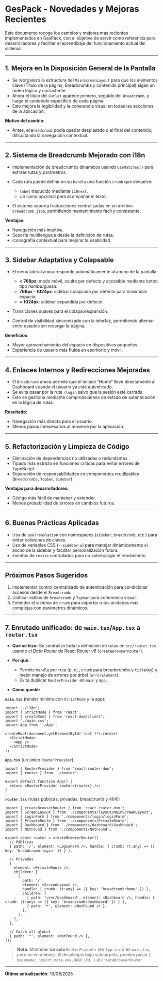 # GesPack - Novedades y Mejoras Recientes

Este documento recoge los cambios y mejoras más recientes implementados en GesPack, con el objetivo de servir como referencia para desarrolladores y facilitar el aprendizaje del funcionamiento actual del sistema.

---

## 1. **Mejora en la Disposición General de la Pantalla**

* Se reorganizó la estructura del `MainScreenLayout` para que los elementos clave (Título de la página, Breadcrumbs y contenido principal) sigan un orden lógico y consistente.
* Ahora el título del `Outlet` aparece primero, seguido del `Breadcrumb`, y luego el contenido específico de cada página.
* Esto mejora la legibilidad y la coherencia visual en todas las secciones de la aplicación.

**Motivo del cambio:**

* Antes, el `Breadcrumb` podía quedar desplazado o al final del contenido, dificultando la navegación contextual.

---

## 2. **Sistema de Breadcrumb Mejorado con i18n**

* Implementación de breadcrumbs dinámicos usando `useMatches()` para extraer rutas y parámetros.
* Cada ruta puede definir en su `handle` una función `crumb` que devuelve:

  * `label` traducido mediante `i18next`.
  * Un icono opcional para acompañar el texto.
* El sistema soporta traducciones centralizadas en un archivo `breadcrumb.json`, permitiendo mantenimiento fácil y consistente.

**Ventajas:**

* Navegación más intuitiva.
* Soporte multilenguaje desde la definición de rutas.
* Iconografía contextual para mejorar la usabilidad.

---

## 3. **Sidebar Adaptativa y Colapsable**

* El menú lateral ahora responde automáticamente al ancho de la pantalla:

  * **< 768px**: modo móvil, oculto por defecto y accesible mediante botón tipo *hamburguesa*.
  * **768px - 1024px**: sidebar colapsada por defecto para maximizar espacio.
  * **> 1024px**: sidebar expandida por defecto.
* Transiciones suaves para el colapso/expansión.
* Control de visibilidad sincronizado con la interfaz, permitiendo alternar entre estados sin recargar la página.

**Beneficios:**

* Mayor aprovechamiento del espacio en dispositivos pequeños.
* Experiencia de usuario más fluida en escritorio y móvil.

---

## 4. **Enlaces Internos y Redirecciones Mejoradas**

* El `Breadcrumb` ahora permite que el enlace "Home" lleve directamente al Dashboard cuando el usuario ya está autenticado.
* Se evita pasar por la ruta `/login` salvo que la sesión esté cerrada.
* Esto se gestiona mediante comprobaciones de estado de autenticación en la lógica de rutas.

**Resultado:**

* Navegación más directa para el usuario.
* Menos pasos innecesarios al moverse por la aplicación.

---

## 5. **Refactorización y Limpieza de Código**

* Eliminación de dependencias no utilizadas o redundantes.
* Tipado más estricto en funciones críticas para evitar errores de TypeScript.
* Separación de responsabilidades en componentes reutilizables (`Breadcrumbs`, `Topbar`, `Sidebar`).

**Ventajas para desarrolladores:**

* Código más fácil de mantener y extender.
* Menos probabilidad de errores en cambios futuros.

---

## 6. **Buenas Prácticas Aplicadas**

* Uso de `useTranslation` con namespaces (`sidebar`, `breadcrumb`, etc.) para evitar colisiones de claves.
* Uso de variables CSS (`--sidebar-w`) para manejar dinámicamente el ancho de la sidebar y facilitar personalización futura.
* Eventos de `resize` controlados para no sobrecargar el rendimiento.

---

## Próximos Pasos Sugeridos

1. Implementar control centralizado de autenticación para condicionar accesos desde el `Breadcrumb`.
2. Unificar estilos de `Breadcrumb` y `Topbar` para coherencia visual.
3. Extender el sistema de `crumb` para soportar rutas anidadas más complejas con parámetros dinámicos.

---

## 7. **Enrutado unificado: de `main.tsx`/`App.tsx` a `router.tsx`**

* **Qué se hizo:** Se centralizó toda la definición de rutas en `src/router.tsx` usando el *Data Router* de React Router v6 (`createBrowserRouter`).
* **Por qué:**

  * Permite `handle` por ruta (p. ej., `crumb` para breadcrumbs y `titleKey`) y mejor manejo de errores por árbol (`errorElement`).
  * Evita duplicar `RouterProvider` en `main` y `App`.
* **Cómo quedó:**

**`main.tsx`** (render mínimo con `StrictMode` y la app):

```tsx
import './i18n';
import { StrictMode } from 'react';
import { createRoot } from 'react-dom/client';
import './main.css';
import App from './App';

createRoot(document.getElementById('root')!).render(
  <StrictMode>
    <App />
  </StrictMode>
);
```

**`App.tsx`** (un único `RouterProvider`):

```tsx
import { RouterProvider } from 'react-router-dom';
import { router } from './router';

export default function App() {
  return <RouterProvider router={router} />;
}
```

**`router.tsx`** (rutas públicas, privadas, breadcrumb y 404):

```tsx
import { createBrowserRouter } from 'react-router-dom';
import { ScreenLayout } from './components/layout/MainScreenLayout';
import { LoginForm } from './components/login/loginForm';
import { PrivateRoute } from './components/PrivateRoute';
import { Dashboard } from './components/dashboard/dashboard';
import { NotFound } from './components/NotFound';

export const router = createBrowserRouter([
  // Públicas
  { path: '/', element: <LoginForm />, handle: { crumb: (t:any) => ({ key: 'breadcrumb:login' }) } },

  // Privadas
  {
    element: <PrivateRoute />,
    children: [
      {
        path: '/',
        element: <ScreenLayout />,
        handle: { crumb: (t:any) => ({ key: 'breadcrumb:home' }) },
        children: [
          { path: 'user/dashboard', element: <Dashboard />, handle: { crumb: (t:any) => ({ key: 'breadcrumb:dashboard' }) } },
          { path: '*', element: <NotFound /> },
        ],
      },
    ],
  },

  // Catch-all global
  { path: '*', element: <NotFound /> },
]);
```

> **Nota:** Mantener **un solo** `RouterProvider` (en `App.tsx` o en `main.tsx`, pero no en ambos). Si despliegas bajo subcarpeta, puedes pasar `{ basename: import.meta.env.BASE_URL }` al `createBrowserRouter`.

---

**Última actualización:** 13/08/2025
